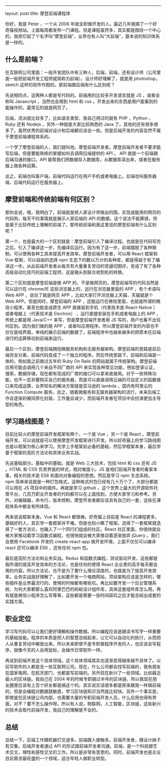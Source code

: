 ---
layout: post
title: 摩登前端课程体


你好，我是 Peter ，一个从 2006 年就全职做开发的人。最近几年我搞了一个好奇猫视频站。上面每周都发布一门课程。但是课程虽然多，其实都是围绕一个中心的，我把它起了个名字叫“摩登前端”，业界也有人叫“大前端”，基本说的知识体系是一样的。

## 什么是前端？

在互联网公司里面：一般开发团队中有三种人，后端，前端，还有设计师（公司里面一般把前端开发工程师就简称为前端）。设计师好理解了，就是用 photoshop，sketch 这样的软件作图的。那前端跟后端有什么区别呢？

先说相同点，这两种人都是写代码的。前端用的比较多开发语言就是 JS ，或者全称叫 Javascript ，当然也会用到 html 和 css 。开发出来的东西是用户能看到的能操作的，最常见的就是网页了。

后端，流派就比较多了，比如语言类型，我自己用过的就有 PHP ，Python ，Ruby 还有 Nodejs ，另外一种就是大家比较熟悉的 Java 了。其他的还有很多很多了。虽然优秀的前端对设计和后端都应该会一些。但是后端开发的内容显然不属于摩登前端课程体系的。

一个学了摩登前端的人，我们就叫他，摩登前端开发者。摩登前端开发者不要求能写后端，但是要能熟练的掌握如何去调用后端提供的 API 。 API 就是一个前端跟后端沟通的接口。API 能帮我们把数据存入数据库，从数据库读出来，或者在服务器上做各种运算。

总之，前端也叫客户端，前端代码运行在用户手机或者电脑上。后端也叫服务器端，后端代码运行在服务器上。

## 摩登前端和传统前端有何区别？

那你会说，哦，我明白了，前端就是把人家设计师做出的图，实现成能用的网页的代码狗，每天干的事情就是展示人家后端的 API 的数据。这个说法不能算错，但是属于比较传统上理解的前端了。那传统前端和我这里说的摩登前端有什么区别呢？

第一个，也是最大的一个区别就是：摩登前端引入了编译过程。也就是在代码写完之后，引入了编译这一步，先编译后运行。因为有了这一步，前端摆脱了各种限制，可以使用各种工具来提高开发效率。摩登前端开发者，可以用 React 框架和 Vue 框架，可以自由的选择 npm 生态下的数以万计的各种库，都是得益于有了编译这一步。从此前端开发者从每天有大量重复劳动的苦逼切图仔，变成了有了各种高级自动化技巧的前端工程师，这是锄头到联合收割机的转换。

第二个区别就是摩登前端是做 APP 的，不是做网页的，摩登前端写的代码当然是可以运行在 chrome/IE 这些浏览器上的，运行在浏览器里面的 APP ，有个术语叫 Web APP ，说白了就是网页 APP ，比如大家打开浏览器上天猫，天猫就是个 Web APP。但是同时，摩登前端的 APP ，还能运行在微信里面，也就是所谓的微信小程序。甚至也能变成原生 APP 直接装到手机（代表技术是 React-Native ）或者电脑上（代表技术是 Electron） ，运行直接安装在手机或者电脑上的 APP ，传统上都是用 Java/C++ 来写，但是摩登前端开发者用 JS 写的，用户也看不出任何区别。因为我们做的是 APP ，或者叫应用程序。所以摩登前端开发的内容也不仅仅是纯界面，单纯的展示后端的数据了。前端程序中也越来越多的把原本在后端进行的运算移动到前端来运行。

最后一个区别，摩登前端拥抱微服务机构和无服务器架构，摩登前端的思路是前后端完全分离，前端代码变成了一个独立的程序。而在传统思路下，前端和后端是一体的，例如我之前做过五年的 Ruby On Rails 的网站就属于传统架构。摩登前端应用可能会调用几个来自不同厂商的 API 来实现各种常见功能，例如登录认证，搜索，数据存储，现在都有现成的厂商的接口可以拿来直接用。对于一些特殊功能，也不一定非要购买自己的服务器，而是可以直接调用云端的可自定义的函数接口来完成运算，业界知名的解决方案就是亚马逊的 lambda ，国内有阿里云的 Function Compute 服务。总之，随着微服务和无服务器架构的流行，未来后端工作会逐渐的被同质化封装，工作量会减少，而前端开发者在项目中会扮演更加主导型的角色。

## 学习路线图是？

目前比较火的摩登前端开发框架有两个，一个是 Vue ，另一个是 React 。摩登前端开发，可以说就是可以使用摩登开发框架进行开发。所以好奇猫上的学习路线图也是以框架为核心来学习。先学上手框架前必备的基础，然后学框架本身，最后学基于框架的高阶方法论和具体业务实战。

先说基础部分。基础中的基础，就是 Web 三大技术，包括 html 和 css 还有 JS 。HTML 和 CSS 负责界面的样式，相对难度小。JS 是咱们前端开发者的看家本事，相关的技术是 ES6 和面向对象编程的思想。然后是学习 npm 生态系统。npm 简单来说就是一种打包格式，这种格式的包已经有几十万个了，大部分都是可以用在 JS 项目中的插件。再就是学习 github ，这个世界上最大的开源软件托管平台，几百万职业开发者的代码都可以在上面找到，方便大家学习和参考。另外，对编辑器，命令行，版本控制，摩登开发者都应该具有自己的一套，这些在课程体系中都会有所体现。

再来说说框架本身。Vue 和 React 都很棒。好奇猫上目前是 React 的课程更多。基础好的人，其实学一套框架并不难。但是也别小瞧了框架。选择了一套框架就选择了一套方法论，也融入了一个同行们组成的社区。React 社区里面，你很快就会被大家推动着学习函数式编程，也很快就会被大家推动着逐渐放弃 jQuery 。我们会使用 Facebook 开发的 create-react-app 做开发环境，上面不仅仅可以编译 react 还可以编译 ES6 ，还有任何 npm 包。

最后是高阶方法论和业务实战。Redux 和函数式编程，测试驱动开发，这些都是我所谓的提高开发效率的方法论，也是任何的使用 React 企业里的高手每天都会用的内容。所以方法论，也不是为了要什么理论深度的，也就是为了提高开发效率。业务实战就好理解了，比如要开发一个电商网站，项目架构应该是怎样的，哪些插件是业界最流行的，使用的时候都有哪些坑。再比如要开发一个后台管理系统，为何大家都那么喜欢阿里巴巴的蚂蚁设计组件库，具体这套组件库怎么用。再有就是微信小程序怎么写等等，这些都是需要一些时间踩坑之后才能总结出成套的实践方案。

## 职业定位

学习写代码可以让我们更好理解和操作数据。所以编程应该是跟读书写字一样重要的基础技能。程序的本质是把人的智慧总结起来，让它可以自动化的执行，从而把人从重复劳动中解放出来。所以未来即使不是专职做程序开发的人，也应该会写程序，就像今天的人会用鼠标，会操作日常软件一样。

再说到前端开发这个具体领域。这个具体领域其实也逐渐变得越来越不具体了。以前写软件的人都是去一些互联网公司。现在，什么公司都会找写前端的，我有朋友在国家电网，在航天部门，也都是写前端的。另外现在新兴了一些领域，比如最近最火的区块链。我自己在 2004 年的时候专职搞过半年的区块链，所以我现在朋友圈里应该有上百个好友都是搞这个的。其实说实话很多都是原来跟我一样搞前端的，但是会编程对数据就敏感，学习区块链知识当然就比较快。另外一个事实是，即使是在区块链公司内部，也需要大量的专职前端开发人员。什么应用也得有界面，对不？要不怎么操作呀。所以有人说，物联网，人工智能，区块链，这些新兴的技术会取代前端开发，我自己的理解是不会的。

## 总结

总结一下，后端工作跟机器打交道多。前端跟人接触多。前端开发者，跟设计妹子有交集。后端开发者通过 API 的形式跟前端开发者沟通。前端，是一个科技跟艺术交叉，理性和感性交叉的工作。所以是非常有意思的。同时，前端开发也是企业目前需求最旺盛的一个领域，适合年轻人做职业转型。
